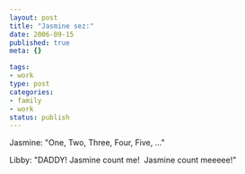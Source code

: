 ```yaml
--- 
layout: post
title: "Jasmine sez:"
date: 2006-09-15
published: true
meta: {}

tags: 
- work
type: post
categories: 
- family
- work
status: publish
---
```



Jasmine: "One, Two, Three, Four, Five, ..."

 

Libby: "DADDY! Jasmine count me!  Jasmine count meeeee!"

